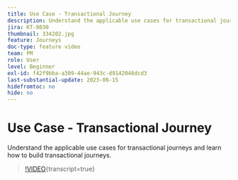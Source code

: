 ```yaml
---
title: Use Case - Transactional Journey
description: Understand the applicable use cases for transactional journeys and learn how to build transactional journeys.
jira: KT-8030
thumbnail: 334202.jpg
feature: Journeys
doc-type: feature video
team: PM
role: User
level: Beginner
exl-id: f42f9bba-a309-44ae-943c-d9142046dcd3
last-substantial-update: 2023-06-15
hidefromtoc: no
hide: no
---
```

# Use Case - Transactional Journey 

Understand the applicable use cases for transactional journeys and learn how to build transactional journeys.

>[!VIDEO](https://video.tv.adobe.com/v/334202?quality=12&learn=on){transcript=true}
